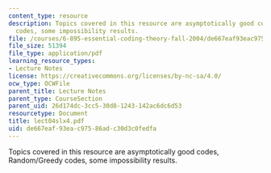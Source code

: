 ```yaml
---
content_type: resource
description: Topics covered in this resource are asymptotically good codes, Random/Greedy
  codes, some impossibility results.
file: /courses/6-895-essential-coding-theory-fall-2004/de667eaf93eac97586adc30d3c0fedfa_lect04slx4.pdf
file_size: 51394
file_type: application/pdf
learning_resource_types:
- Lecture Notes
license: https://creativecommons.org/licenses/by-nc-sa/4.0/
ocw_type: OCWFile
parent_title: Lecture Notes
parent_type: CourseSection
parent_uid: 26d174dc-3cc5-30d8-1243-142ac6dc6d53
resourcetype: Document
title: lect04slx4.pdf
uid: de667eaf-93ea-c975-86ad-c30d3c0fedfa
---
```

Topics covered in this resource are asymptotically good codes, Random/Greedy codes, some impossibility results.